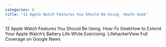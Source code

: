 ```yaml
---
categories: b
title: "12 Apple Watch Features You Should Be Using  HowTo Geek"
---
```

12 Apple Watch Features You Should Be Using&nbsp;&nbsp;How-To GeekHow to Extend Your Apple Watch’s Battery Life While Exercising&nbsp;&nbsp;LifehackerView Full Coverage on Google News